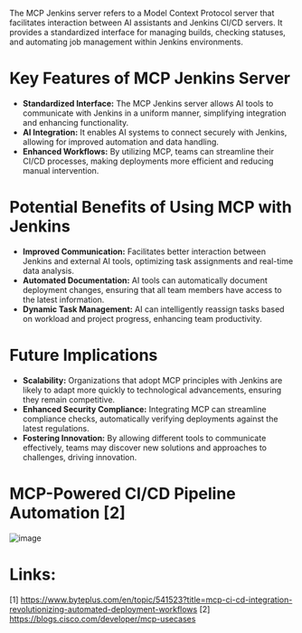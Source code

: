 The MCP Jenkins server refers to a Model Context Protocol server that facilitates interaction between AI assistants and Jenkins CI/CD servers. It provides a standardized interface for managing builds, checking statuses, and automating job management within Jenkins environments.

# Key Features of MCP Jenkins Server
- **Standardized Interface:** The MCP Jenkins server allows AI tools to communicate with Jenkins in a uniform manner, simplifying integration and enhancing functionality.
- **AI Integration:** It enables AI systems to connect securely with Jenkins, allowing for improved automation and data handling.
- **Enhanced Workflows:** By utilizing MCP, teams can streamline their CI/CD processes, making deployments more efficient and reducing manual intervention.

# Potential Benefits of Using MCP with Jenkins
- **Improved Communication:** Facilitates better interaction between Jenkins and external AI tools, optimizing task assignments and real-time data analysis.
- **Automated Documentation:** AI tools can automatically document deployment changes, ensuring that all team members have access to the latest information.
- **Dynamic Task Management:** AI can intelligently reassign tasks based on workload and project progress, enhancing team productivity.

# Future Implications
- **Scalability:** Organizations that adopt MCP principles with Jenkins are likely to adapt more quickly to technological advancements, ensuring they remain competitive.
- **Enhanced Security Compliance:** Integrating MCP can streamline compliance checks, automatically verifying deployments against the latest regulations.
- **Fostering Innovation:** By allowing different tools to communicate effectively, teams may discover new solutions and approaches to challenges, driving innovation.

# MCP-Powered CI/CD Pipeline Automation [2]

![image](https://github.com/user-attachments/assets/3f7d50cb-3c02-4b1c-9be7-8c39c6a30649)





# Links:
[1] https://www.byteplus.com/en/topic/541523?title=mcp-ci-cd-integration-revolutionizing-automated-deployment-workflows
[2] https://blogs.cisco.com/developer/mcp-usecases 

